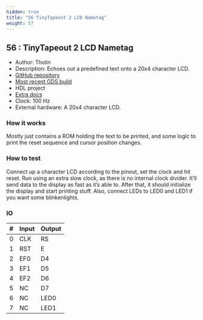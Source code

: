 ```yaml
---
hidden: true
title: "56 TinyTapeout 2 LCD Nametag"
weight: 57
---
```


## 56 : TinyTapeout 2 LCD Nametag

* Author: Tholin
* Description: Echoes out a predefined text onto a 20x4 character LCD.
* [GitHub repository](https://github.com/89Mods/tt2-lcd-namebadge)
* [Most recent GDS build](https://github.com/AvalonSemiconductors/tt2-lcd-namebadge/actions/runs/3603899616)
* HDL project
* [Extra docs]()
* Clock: 100 Hz
* External hardware: A 20x4 character LCD.



### How it works

Mostly just contains a ROM holding the text to be printed, and some logic to print the reset sequence and cursor position changes.

### How to test

Connect up a character LCD according to the pinout, set the clock and hit reset. Run using an extra slow clock, as there is no internal clock divider. It’ll send data to the display as fast as it’s able to. After that, it should initialize the display and start printing stuff. Also, connect LEDs to LED0 and LED1 if you want some blinkenlights.

### IO

| # | Input        | Output       |
|---|--------------|--------------|
| 0 | CLK  | RS |
| 1 | RST  | E |
| 2 | EF0  | D4 |
| 3 | EF1  | D5 |
| 4 | EF2  | D6 |
| 5 | NC  | D7 |
| 6 | NC  | LED0 |
| 7 | NC  | LED1 |
